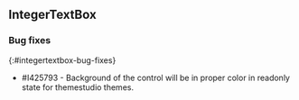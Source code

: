 ## IntegerTextBox

### Bug fixes
{:#integertextbox-bug-fixes}

* \#I425793 - Background of the control will be in proper color in readonly state for themestudio themes.